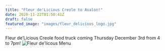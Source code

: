 ```yaml
---
title: "Fleur de'Licious Creole to Avalon!"
date: 2020-11-22T01:50:41Z
draft: false
featured_image: "images/fleur_delicious_logo.jpg"
---
```


Fleur de’Licious Creole food truck coming Thursday December 3rd from 4 to 7pm!
![Fleur de'licous Menu](/images/fleur_delicious_menu.jpg)
